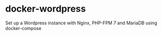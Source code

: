 # docker-wordpress
Set up a Wordpress instance with Nginx, PHP-FPM 7 and MariaDB using docker-compose
